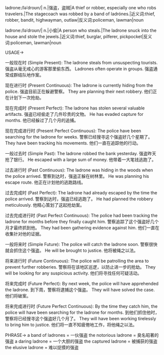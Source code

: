 ladrone:/ləˈdroʊn/| n.|强盗，盗贼|A thief or robber, especially one who robs travelers.|The stagecoach was robbed by a band of ladrónes.|近义词:thief, robber, bandit, highwayman, outlaw|反义词:policeman, lawman|noun

ladrone:/ləˈdroʊn/| n.|小偷|A person who steals.|The ladrone snuck into the house and stole the jewels.|近义词:thief, burglar, pilferer, pickpocket|反义词:policeman, lawman|noun


USAGE->

一般现在时 (Simple Present):
The ladrone steals from unsuspecting tourists.  强盗从毫无戒心的游客那里偷东西。
Ladrones often operate in groups.  强盗通常成群结队地作案。

现在进行时 (Present Continuous):
The ladrone is currently hiding from the police.  强盗目前正在躲避警察。
They are planning their next robbery.  他们正在计划下一次抢劫。

现在完成时 (Present Perfect):
The ladrone has stolen several valuable artifacts.  强盗已经偷走了几件珍贵的文物。
He has evaded capture for months.  他已经躲过了几个月的追捕。

现在完成进行时 (Present Perfect Continuous):
The police have been searching for the ladrone for weeks.  警察已经搜寻这个强盗好几个星期了。
They have been tracking his movements.  他们一直在追踪他的行动。

一般过去时 (Simple Past):
The ladrone robbed the bank yesterday.  强盗昨天抢了银行。
He escaped with a large sum of money.  他带着一大笔钱逃跑了。

过去进行时 (Past Continuous):
The ladrone was hiding in the woods when the police arrived.  警察到达时，强盗正躲在树林里。
He was planning his escape route.  他正在计划他的逃跑路线。

过去完成时 (Past Perfect):
The ladrone had already escaped by the time the police arrived.  警察到达时，强盗已经逃跑了。
He had planned the robbery meticulously.  他精心策划了这起抢劫案。

过去完成进行时 (Past Perfect Continuous):
The police had been tracking the ladrone for months before they finally caught him.  警察追踪了这个强盗好几个月才最终抓到他。
They had been gathering evidence against him.  他们一直在收集针对他的证据。

一般将来时 (Simple Future):
The police will catch the ladrone soon.  警察很快就会抓住这个强盗。
He will be brought to justice.  他将被绳之以法。

将来进行时 (Future Continuous):
The police will be patrolling the area to prevent further robberies.  警察将在该地区巡逻，以防止进一步的抢劫。
They will be looking for any suspicious activity.  他们将寻找任何可疑活动。

将来完成时 (Future Perfect):
By next week, the police will have apprehended the ladrone.  到下周，警察将逮捕这个强盗。
They will have solved the case.  他们将破案。

将来完成进行时 (Future Perfect Continuous):
By the time they catch him, the police will have been searching for the ladrone for months.  到他们抓住他时，警察将已经搜寻这个强盗好几个月了。
They will have been working tirelessly to bring him to justice.  他们将一直不知疲倦地工作，将他绳之以法。


PHRASE->
a band of ladrones = 一伙强盗
the notorious ladrone = 臭名昭著的强盗
a daring ladrone = 一个大胆的强盗
the captured ladrone = 被捕获的强盗
the elusive ladrone = 难以捉摸的强盗
